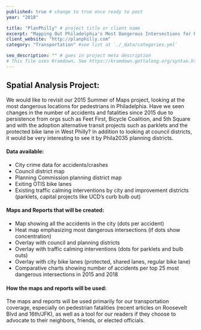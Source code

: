 ```yaml
---
published: true # change to true once ready to post
year: "2018"

title: "PlanPhilly" # project title or client name
excerpt: "Mapping Out Philadelphia's Most Dangerous Intersections for Pedestrians. 2015 and Now." # shows on project list page
client_website: "http://planphilly.com"
category: "Transportation" #see list at `./_data/categories.yml`

seo_description: "" # goes in project meta description
# This file uses Kramdown. See https://kramdown.gettalong.org/syntax.html for syntax
---
```


## Spatial Analysis Project:
We would like to revisit our 2015 Summer of Maps project, looking at the most dangerous locations for pedestrians in Philadelphia.  Have we seen changes in the number of accidents and fatalities since 2015 due to persistence from orgs such as Feet First, Bicycle Coalition, and 5th Square and with the adoption alternative transit projects such as parklets and the protected bike lane in West Philly? In addition to looking at council districts, it would be very interesting to see it by Phila2035 planning districts.

#### Data available:
- City crime data for accidents/crashes
- Council district map
- Planning Commission planning district map
- Exiting OTIS bike lanes
- Existing traffic calming interventions by city and improvement districts (parklets, capital projects like UCD’s curb bulb out)

#### Maps and Reports that will be created:
- Map showing all the accidents in the city (dots per accident)
- Heat map emphasizing most dangerous intersections (if dots show concentration)
- Overlay with council and planning districts
- Overlay with traffic calming interventions (dots for parklets and bulb outs)
- Overlay with city bike lanes (protected, shared lanes, regular bike lane)
- Comparative charts showing number of accidents per top 25 most dangerous intersections in 2015 and 2018

#### How the maps and reports will be used:
The maps and reports will be used primarily for our transportation coverage, especially on pedestrian fatalities (recent articles on Roosevelt Blvd and 16th/JFK), as well as a tool for our readers if they choose to advocate to their neighbors, friends, or elected officials.
